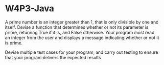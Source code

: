 # W4P3-Java

A prime number is an integer greater than 1, that is only divisible by one and itself. Devise a function that determines whether or not its parameter is prime, returning True if it is, and False otherwise. Your program must read an integer from the user and displays a message indicating whether or not it is prime.

Devise multiple test cases for your program, and carry out testing to ensure that your program delivers the expected results
